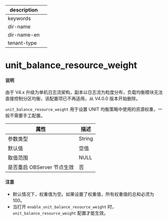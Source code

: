 |description||
|---|---|
|keywords||
|dir-name||
|dir-name-en||
|tenant-type||

# unit_balance_resource_weight

<main id="notice" type='explain'>
<h4>说明</h4>
<p>由于 V4.x 升级为单机日志流架构，副本以日志流为粒度分布，负载均衡模块无法直接控制分区均衡，该配置项已不再适用，从 V4.0.0 版本开始删除。  </p>
</main>

`unit_balance_resource_weight` 用于设置 UNIT 均衡策略中使用的资源权重，一般不需要手工配置。

|      **属性**      | **描述** |
|------------------|--------|
| 参数类型                      | String  |
| 默认值              | 空值     |
| 取值范围             | NULL   |
| 是否重启 OBServer 节点生效 | 否      |

<main id="notice" type='notice'>
  <h4>注意</h4>
  <ul>
  <li>默认情况下，权重值为空。如果设置了权重值，所有权重值的总和必须为 100。  </li>
  <li>当打开 <code>enable_unit_balance_resource_weight</code> 时，<code>unit_balance_resource_weight</code> 配置才能生效。  </li>
  </ul>
</main>

